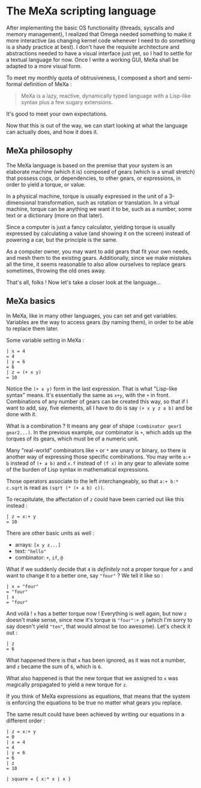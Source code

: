 The MeXa scripting language
===========================

After implementing the basic OS functionality (threads, syscalls and
memory management), I realized that Omega needed something to make it
more interactive (as changing kernel code whenever I need to do
something is a shady practice at best). I don't have the requisite
architecture and abstractions needed to have a visual interface just
yet, so I had to settle for a textual language for now. Once I write a
working GUI, MeXa shall be adapted to a more visual form.

To meet my monthly quota of obtrusiveness, I composed a short and
semi-formal definition of MeXa :

> MeXa is a lazy, reactive, dynamically typed language with a Lisp-like
> syntax plus a few sugary extensions.

It's good to meet your own expectations. 

Now that this is out of the way, we can start looking at what the
language can actually does, and how it does it.

MeXa philosophy
---------------

The MeXa language is based on the premise that your system is an
elaborate machine (which it is) composed of gears (which is a small
stretch) that possess cogs, or dependencies, to other gears, or
expressions, in order to yield a torque, or value.

In a physical machine, torque is usually expressed in the unit of a
3-dimensional transformation, such as rotation or translation. In a
virtual machine, torque can be anything we want it to be, such as 
a number, some text or a dictionary (more on that later). 

Since a computer is just a fancy calculator, yielding torque is usually
expressed by calculating a value (and showing it on the screen) instead of
powering a car, but the principle is the same.

As a computer owner, you may want to add gears that fit your own
needs, and mesh them to the existing gears. Additionally, since we
make mistakes all the time, it seems reasonable to also allow
ourselves to replace gears sometimes, throwing the old ones away.

That's all, folks ! Now let's take a closer look at the language...

MeXa basics
-----------

In MeXa, like in many other languages, you can set and get
variables. Variables are the way to access gears (by naming them), in
order to be able to replace them later.

Some variable setting in MeXa :

    | x = 4
    = 4
    | y = 6
    = 6
    | z = (+ x y)
    = 10

Notice the `(+ x y)` form in the last expression. That is what
"Lisp-like syntax" means.  It's essentially the same as `x+y`, with
the `+` in front. Combinations of any number of gears can be created
this way, so that if I want to add, say, five elements, all I have to do
is say `(+ x y z a b)` and be done with it.

What is a combination ? It means any gear of shape `(combinator gear1
gear2...)`. In the previous example, our combinator is `+`, which adds
up the torques of its gears, which must be of a numeric unit.

Many "real-world" combinators like `+` or `*` are unary or binary, so
there is another way of expressing those specific combinations. You
may write `a:+ b` instead of `(+ a b)` and `x.f` instead of `(f x)` in
any gear to alleviate some of the burden of Lisp syntax in
mathematical expressions.

Those operators associate to the left interchangeably, so that `a:+ b:* c.sqrt`
is read as `(sqrt (* (+ a b) c))`.

To recapitulate, the affectation of `z` could have been carried out like this instead :

    | z = x:+ y
    = 10

There are other basic units as well :

  * arrays: `[x y z...]`
  * text: `"hello"`
  * combinator: `+`, `if`, `@`
  
What if we suddenly decide that `4` is *definitely* not a proper torque for
`x` and want to change it to a better one, say `"four"` ? We tell it like so :

    | x = "four"
    = "four"
    | x 
    = "four"

And voilà ! `x` has a better torque now ! Everything is well again,
but now `z` doesn't make sense, since now it's torque is `"four":+ y`
(which I'm sorry to say doesn't yield `"ten"`, that would almost be
too awesome). Let's check it out :

    | z
    = 6

What happened there is that `x` has been ignored, as it was not a number,
and `z` became the sum of `6`, which is `6`.

What also happened is that the new torque that we assigned to `x` was 
magically propagated to yield a new torque for `z`.

If you think of MeXa expressions as equations, that means that the
system is enforcing the equations to be true no matter what gears you
replace.


The same result could have been achieved by writing our equations in a different order :

    | z = x:+ y
    = 0
    | x = 4
    = 4
    | y = 6
    = 6
    | z
    = 10

    | square = { x:* x | x }